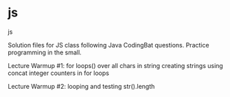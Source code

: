 js
==

js

Solution files for JS class following Java CodingBat questions. 
Practice programming in the small. 


Lecture Warmup #1: 
for loops() over all chars in string
creating strings using concat
integer 
counters in for loops

Lecture Warmup #2: 
looping and testing str().length



